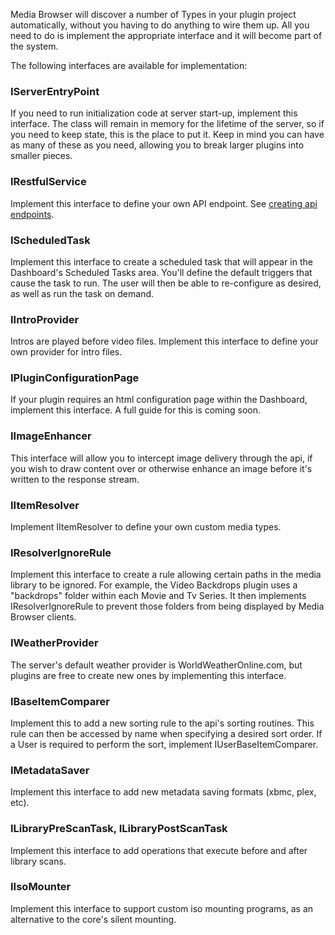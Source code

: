 Media Browser will discover a number of Types in your plugin project automatically, without you having to do anything to wire them up. All you need to do is implement the appropriate interface and it will become part of the system.

The following interfaces are available for implementation:

### IServerEntryPoint

If you need to run initialization code at server start-up, implement this interface. The class will remain in memory for the lifetime of the server, so if you need to keep state, this is the place to put it. Keep in mind you can have as many of these as you need, allowing you to break larger plugins into smaller pieces.

### IRestfulService

Implement this interface to define your own API endpoint. See [creating api endpoints](https://github.com/MediaBrowser/MediaBrowser/wiki/Creating-Api-Endpoints).

### IScheduledTask

Implement this interface to create a scheduled task that will appear in the Dashboard's Scheduled Tasks area. You'll define the default triggers that cause the task to run. The user will then be able to re-configure as desired, as well as run the task on demand.

### IIntroProvider

Intros are played before video files. Implement this interface to define your own provider for intro files.

### IPluginConfigurationPage

If your plugin requires an html configuration page within the Dashboard, implement this interface. A full guide for this is coming soon.

### IImageEnhancer

This interface will allow you to intercept image delivery through the api, if you wish to draw content over or otherwise enhance an image before it's written to the response stream.

### IItemResolver

Implement IItemResolver to define your own custom media types.

### IResolverIgnoreRule

Implement this interface to create a rule allowing certain paths in the media library to be ignored. For example, the Video Backdrops plugin uses a "backdrops" folder within each Movie and Tv Series. It then implements IResolverIgnoreRule to prevent those folders from being displayed by Media Browser clients.

### IWeatherProvider

The server's default weather provider is WorldWeatherOnline.com, but plugins are free to create new ones by implementing this interface.

### IBaseItemComparer
Implement this to add a new sorting rule to the api's sorting routines. This rule can then be accessed by name when specifying a desired sort order. If a User is required to perform the sort, implement IUserBaseItemComparer.

### IMetadataSaver
Implement this interface to add new metadata saving formats (xbmc, plex, etc).

### ILibraryPreScanTask, ILibraryPostScanTask
Implement this interface to add operations that execute before and after library scans.

### IIsoMounter
Implement this interface to support custom iso mounting programs, as an alternative to the core's silent mounting.